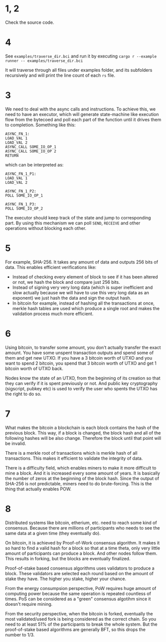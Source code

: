 # 1, 2

Check the source code.

# 4

See `examples/traverse_dir.bci` and run it by executing `cargo r --example runner -- examples/traverse_dir.bci`

It will traverse through all files under examples folder, and its subfolders recursively and will print the line count of each `rs` file.

# 3

We need to deal with the async calls and instructions. To achieve this, we need to have an executor, which will generate state-machine like execution flow from the bytecoed and poll each part of the function until it drives them to completion. Something like this:

```
ASYNC_FN_1:
LOAD_VAL 1
LOAD_VAL 2
ASYNC_CALL SOME_IO_OP_1
ASYNC_CALL SOME_IO_OP 2
RETURN
```

which can be interpreted as:

```
ASYNC_FN_1_P1:
LOAD_VAL 1
LOAD_VAL 2

ASYNC_FN_1_P2:
POLL SOME_IO_OP_1

ASYNC_FN_1_P3:
POLL SOME_IO_OP_2
```

The executor should keep track of the state and jump to corresponding part. By using this mechanism we can poll `SEND`, `RECEIVE` and other operations without blocking each other.

# 5 

For example, SHA-256. It takes any amount of data and outputs 256 bits of data. This enables efficient verifications like:
- Instead of checking every element of block to see if it has been altered or not, we hash the block and compare just 256 bits.
- Instead of signing very very long data (which is super inefficient and slow actually because we will have to use this very long data as an exponent) we just hash the data and sign the output hash.
- In bitcoin for example, instead of hashing all the transactions at once, merkle hash tables are used which produce a single root and makes the validation process much more efficient.


# 6

Using bitcoin, to transfer some amount, you don't actually transfer the exact amount. You have some unspent transaction outputs and spend some of them and get new UTXO. If you have a 3 bitcoin worth of UTXO and you want to spend 2 bitcoin, you spend that 3 bitcoin worth of UTXO and get 1 bitcoin worth of UTXO back.

Nodes know the state of an UTXO, from the beginning of its creation so that they can verify if it is spent previously or not. And public key cryptography (sigscript, pubkey etc) is used to verify the user who spents the UTXO has the right to do so.

# 7

What makes the bitcoin a blockchain is each block contains the hash of the previous block. This way, if a block is changed, the block hash and all of the following hashes will be also change. Therefore the block until that point will be invalid.

There is a merkle root of transactions which is merkle hash of all transactions. This makes it efficient to validate the integrity of data.

There is a difficulty field, which enables miners to make it more difficult to mine a block. And it is increased every some amount of years. It is basically the number of zeros at the beginning of the block hash. Since the output of SHA-256 is not predictable, miners need to do brute-forcing. This is the thing that actually enables POW.

# 8

Distributed systems like bitcoin, etherium, etc. need to reach some kind of consensus. Because there are millions of participants who needs to see the same data at a given time (they eventually do). 

On bitcoin, it is achieved by Proof-of-Work consensus algorithm. It makes it so hard to find a valid hash for a block so that at a time theta, only very little amount of participants can produce a block. And other nodes follow them. This results in forking, but the blocks are eventually finalized. 

Proof-of-stake based consensus algorithms uses validators to produce a block. These validators are selected each round based on the amount of stake they have. The higher you stake, higher your chance.

From the energy consumpsion perspective, PoW requires huge amount of computing power because the same operation is repeated countless of times. PoS can be considered as a "green" consensus algotihm since it doesn't require mining.

From the security perspective, when the bitcoin is forked, eventually the most validated/used fork is being considered as the correct chain. So you need to at least 51% of the participants to break the whole system. But the proof-of-stake based algorithms are generally BFT, so this drops the number to 1/3.

